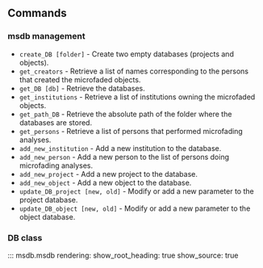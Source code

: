 ## Commands


### msdb management

* `create_DB [folder]` - Create two empty databases (projects and objects).
* `get_creators` - Retrieve a list of names corresponding to the persons that created the microfaded objects.
* `get_DB [db]` - Retrieve the databases.
* `get_institutions` - Retrieve a list of institutions owning the microfaded objects.
* `get_path_DB` - Retrieve the absolute path of the folder where the databases are stored.
* `get_persons` - Retrieve a list of persons that performed microfading analyses.
* `add_new_institution` - Add a new institution to the database.
* `add_new_person` - Add a new person to the list of persons doing microfading analyses.
* `add_new_project` - Add a new project to the database.
* `add_new_object` - Add a new object to the database.
* `update_DB_project [new, old]` - Modify or add a new parameter to the project database.
* `update_DB_object [new, old]` - Modify or add a new parameter to the object database.


### DB class

::: msdb.msdb
    rendering:
      show_root_heading: true
      show_source: true
